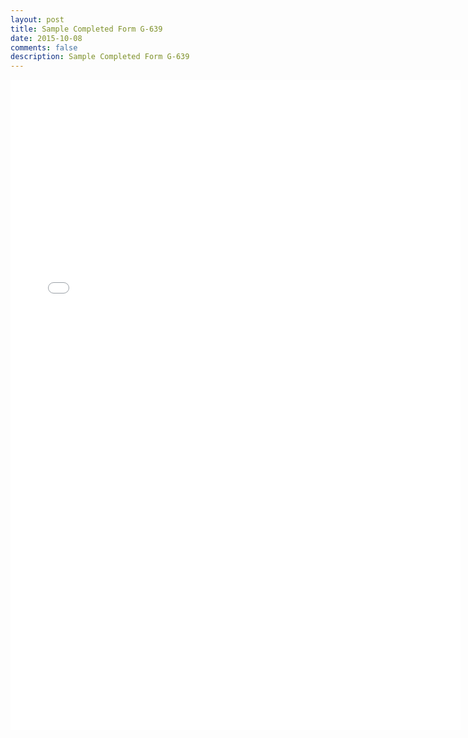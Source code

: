 ```yaml
---
layout: post
title: Sample Completed Form G-639
date: 2015-10-08
comments: false
description: Sample Completed Form G-639
---
```

<iframe width="720" height="1040" src="{{ site.url }}/assets/pdf/g-639.pdf" frameborder="0" allowfullscreen></iframe>
